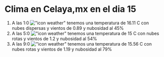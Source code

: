 # Clima en Celaya,mx en el dia 15

1. A las 1:0 !["icon weather"](http://openweathermap.org/img/w/03n.png) tenemos una temperatura de 16.11 C con nubes dispersas y  vientos de 0.89 y nubosidad al 45%
1. A las 5:0 !["icon weather"](http://openweathermap.org/img/w/04n.png) tenemos una temperatura de 15 C con nubes rotas y  vientos de 1.2 y nubosidad al 54%
1. A las 9:0 !["icon weather"](http://openweathermap.org/img/w/04d.png) tenemos una temperatura de 15.56 C con nubes rotas y  vientos de 1.19 y nubosidad al 79%
